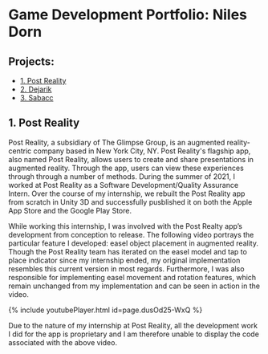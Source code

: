 # Game Development Portfolio: Niles Dorn

## Projects:
- [1. Post Reality](#1-post-reality)
- [2. Dejarik](#2-dejarik)
- [3. Sabacc](#3-sabacc)

## 1. Post Reality

Post Reality, a subsidiary of The Glimpse Group, is an augmented reality-centric company based in New York City, NY. Post Reality's flagship app, also named Post Reality, allows users to create and share presentations in augmented reality. Through the app, users can view these experiences through through a number of methods. During the summer of 2021, I worked at Post Reality as a Software Development/Quality Assurance Intern. Over the course of my internship, we rebuilt the Post Reality app from scratch in Unity 3D and successfully pusblished it on both the Apple App Store and the Google Play Store.

While working this internship, I was involved with the Post Realty app’s development from conception to release. The following video portrays the particular feature I developed: easel object placement in augmented reality. Though the Post Reality team has iterated on the easel model and tap to place indicator since my internship ended, my original implementation resembles this current version in most regards. Furthermore, I was also responsible for implementing easel movement and rotation features, which remain unchanged from my implementation and can be seen in action in the video.

{% include youtubePlayer.html id=page.dusOd25-WxQ %}

Due to the nature of my internship at Post Reality, all the development work I did for the app is proprietary and I am therefore unable to display the code associated with the above video.
